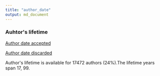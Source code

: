 ```yaml
---
title: "author_date"
output: md_document
---
```

### Auhtor's lifetime

[Author date accepted](output.tables/auhtor_date_accepted.csv)

[Author date discarded](output.tables/auhtor_date_discarded.csv)

Author's lifetime is available for 17472 authors (24%).The lifetime years span 17, 99.




